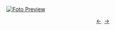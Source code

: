 [![Foto Preview](preview/project-132.avif)](https://DominicNikolai.github.io/project-132)

<div align="center" style="display: flex; justify-content: center;">
  <a  href="https://github.com/DominicNikolai/project-131" target="_blank">&#8592;</a>
  &nbsp;&nbsp;
  <a  href="https://github.com/DominicNikolai/project-133" target="_blank">&#8594;</a>
</div>
